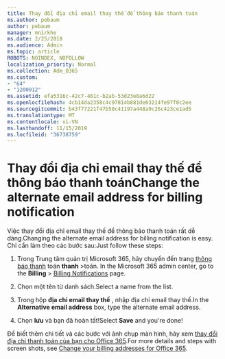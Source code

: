 ```yaml
---
title: Thay đổi địa chỉ email thay thế để thông báo thanh toán
ms.author: pebaum
author: pebaum
manager: mnirkhe
ms.date: 2/25/2018
ms.audience: Admin
ms.topic: article
ROBOTS: NOINDEX, NOFOLLOW
localization_priority: Normal
ms.collection: Adm_O365
ms.custom:
- "64"
- "1200012"
ms.assetid: efa5316c-42c7-461c-b2ab-53d23e0a6d22
ms.openlocfilehash: 4cb14da2358c4c97814b881de63214fe97f0c2ee
ms.sourcegitcommit: b43f77221f47b50c41197a448a9c26c423ce1ad5
ms.translationtype: MT
ms.contentlocale: vi-VN
ms.lasthandoff: 11/15/2019
ms.locfileid: "36738759"
---
```

# <a name="change-the-alternate-email-address-for-billing-notification"></a><span data-ttu-id="2777f-102">Thay đổi địa chỉ email thay thế để thông báo thanh toán</span><span class="sxs-lookup"><span data-stu-id="2777f-102">Change the alternate email address for billing notification</span></span>

<span data-ttu-id="2777f-103">Việc thay đổi địa chỉ email thay thế để thông báo thanh toán rất dễ dàng.</span><span class="sxs-lookup"><span data-stu-id="2777f-103">Changing the alternate email address for billing notification is easy.</span></span> <span data-ttu-id="2777f-104">Chỉ cần làm theo các bước sau:</span><span class="sxs-lookup"><span data-stu-id="2777f-104">Just follow these steps:</span></span>
  
1. <span data-ttu-id="2777f-105">Trong Trung tâm quản trị Microsoft 365, hãy chuyển đến trang [thông báo thanh](https://go.microsoft.com/fwlink/p/?linkid=853212) toán **thanh** \>toán.  </span><span class="sxs-lookup"><span data-stu-id="2777f-105">In the Microsoft 365 admin center, go to the **Billing** \>  [Billing Notifications](https://go.microsoft.com/fwlink/p/?linkid=853212) page.</span></span>

2. <span data-ttu-id="2777f-106">Chọn một tên từ danh sách.</span><span class="sxs-lookup"><span data-stu-id="2777f-106">Select a name from the list.</span></span>

3. <span data-ttu-id="2777f-107">Trong hộp **địa chỉ email thay thế** , nhập địa chỉ email thay thế.</span><span class="sxs-lookup"><span data-stu-id="2777f-107">In the **Alternative email address** box, type the alternate email address.</span></span>

4. <span data-ttu-id="2777f-108">Chọn **lưu** và bạn đã hoàn tất!</span><span class="sxs-lookup"><span data-stu-id="2777f-108">Select **Save** and you're done!</span></span>

<span data-ttu-id="2777f-109">Để biết thêm chi tiết và các bước với ảnh chụp màn hình, hãy xem [thay đổi địa chỉ thanh toán của bạn cho Office 365](https://docs.microsoft.com/office365/admin/subscriptions-and-billing/change-your-billing-addresses).</span><span class="sxs-lookup"><span data-stu-id="2777f-109">For more details and steps with screen shots, see [Change your billing addresses for Office 365](https://docs.microsoft.com/office365/admin/subscriptions-and-billing/change-your-billing-addresses).</span></span>
  